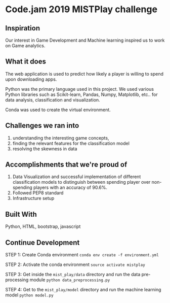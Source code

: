 # Code.jam 2019 MISTPlay challenge

## Inspiration

Our interest in Game Development and Machine learning inspired us to work on Game analytics. 

## What it does

The web application is used to predict how likely a player is willing to spend upon downloading apps.

Python was the primary language used in this project. We used various Python libraries such as Scikit-learn, Pandas, Numpy, Matplotlib, etc.. for data analysis, classification and visualization.

Conda was used to create the virtual environment. 

## Challenges we ran into

1. understanding the interesting game concepts, 
2. finding the relevant features for the classification model
3. resolving the skewness in data

## Accomplishments that we're proud of

1. Data Visualization and successful implementation of different classification models to distinguish between spending player over non-spending players with an accuracy of 90.6%.
2. Followed PEP8 standard
3. Infrastructure setup

## Built With
Python, HTML, bootstrap, javascript

## Continue Development

STEP 1:
Create Conda environment
`conda env create -f environment.yml`

STEP 2:
Activate the conda environment
`source activate mistplay`

STEP 3:
Get inside the `mist_play/data` directory and run the data pre-processing module
`python data_preprocessing.py`

STEP 4:
Get to the `mist_play/model` directory and run the machine learning model
`python model.py`

